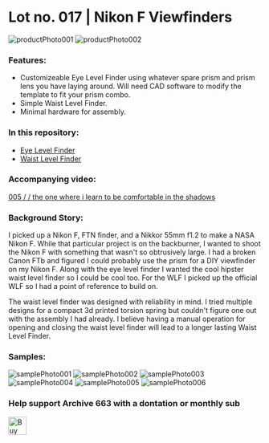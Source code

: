 # Lot no. 017 | Nikon F Viewfinders

![productPhoto001](https://github.com/Archive-663/nikonF/blob/main/ASSETS/PHOTO/PRODUCT/nikonF_viewfinders%20(1).jpg)
![productPhoto002](https://github.com/Archive-663/nikonF/blob/main/ASSETS/PHOTO/PRODUCT/nikonF_viewfinders%20(6).jpg)

### Features:
- Customizeable Eye Level Finder using whatever spare prism and prism lens you have laying around. Will need CAD software to modify the template to fit your prism combo.
- Simple Waist Level Finder.
- Minimal hardware for assembly.

### In this repository:
- [Eye Level Finder](https://github.com/Archive-663/nikonF/tree/main/viewFinders/eyeLevelFinder)
- [Waist Level Finder](https://github.com/Archive-663/nikonF/tree/main/viewFinders/waistLevelFinder)

### Accompanying video:
<a href='https://youtu.be/oAtRqYk0Bp8' target='_blank'>005 / / the one where i learn to be comfortable in the shadows</a>

### Background Story:
I picked up a Nikon F, FTN finder, and a Nikkor 55mm f1.2 to make a NASA Nikon F. While that particular project is on the backburner, I wanted to shoot the Nikon F with something that wasn't so obtrusively large. I had a broken Canon FTb and figured I could probably use the prism for a DIY viewfinder on my Nikon F. Along with the eye level finder I wanted the cool hipster waist level finder so I could be cool too. For the WLF I picked up the official WLF so I had a point of reference to build on.

The waist level finder was designed with reliability in mind. I tried multiple designs for a compact 3d printed torsion spring but couldn't figure one out with the assembly I had already. I believe having a manual operation for opening and closing the waist level finder will lead to a longer lasting Waist Level Finder. 

### Samples:
![samplePhoto001](https://github.com/Archive-663/nikonF/blob/main/ASSETS/PHOTO/SAMPLE/nikonF_viewFinders_sample%20(22).jpg)
![samplePhoto002](https://github.com/Archive-663/nikonF/blob/main/ASSETS/PHOTO/SAMPLE/nikonF_viewFinders_sample%20(31).jpg)
![samplePhoto003](https://github.com/Archive-663/nikonF/blob/main/ASSETS/PHOTO/SAMPLE/nikonF_viewFinders_sample%20(15).jpg)
![samplePhoto004](https://github.com/Archive-663/nikonF/blob/main/ASSETS/PHOTO/SAMPLE/nikonF_viewFinders_sample%20(19).jpg)
![samplePhoto005](https://github.com/Archive-663/nikonF/blob/main/ASSETS/PHOTO/SAMPLE/nikonF_viewFinders_sample%20(17).jpg)
![samplePhoto006](https://github.com/Archive-663/nikonF/blob/main/ASSETS/PHOTO/SAMPLE/nikonF_viewFinders_sample%20(13).jpg)

### Help support Archive 663 with a dontation or monthly sub

<a href='https://ko-fi.com/P5P3MHMSF' target='_blank'><img height='36' style='border:0px;height:36px;' src='https://storage.ko-fi.com/cdn/kofi2.png?v=3' border='0' alt='Buy Me a Coffee at ko-fi.com' /></a>

